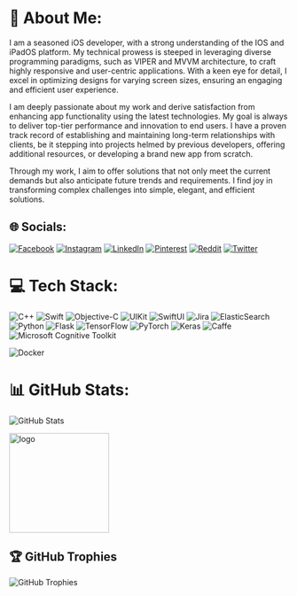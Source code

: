 # 💫 About Me:
I am a seasoned iOS developer, with a strong understanding of the IOS and iPadOS platform. My technical prowess is steeped in leveraging diverse programming paradigms, such as VIPER and MVVM architecture, to craft highly responsive and user-centric applications. With a keen eye for detail, I excel in optimizing designs for varying screen sizes, ensuring an engaging and efficient user experience.

I am deeply passionate about my work and derive satisfaction from enhancing app functionality using the latest technologies. My goal is always to deliver top-tier performance and innovation to end users. I have a proven track record of establishing and maintaining long-term relationships with clients, be it stepping into projects helmed by previous developers, offering additional resources, or developing a brand new app from scratch.

Through my work, I aim to offer solutions that not only meet the current demands but also anticipate future trends and requirements. I find joy in transforming complex challenges into simple, elegant, and efficient solutions. 

## 🌐 Socials:
[![Facebook](https://img.shields.io/badge/Facebook-%231877F2.svg?logo=Facebook&logoColor=white)](https://www.facebook.com/profile.php?id=100008001041013) [![Instagram](https://img.shields.io/badge/Instagram-%23E4405F.svg?logo=Instagram&logoColor=white)](https://instagram.com/etonealbert) [![LinkedIn](https://img.shields.io/badge/LinkedIn-%230077B5.svg?logo=linkedin&logoColor=white)](https://linkedin.com/in/albert-lukmanov/) [![Pinterest](https://img.shields.io/badge/Pinterest-%23E60023.svg?logo=Pinterest&logoColor=white)](https://pinterest.com/albertlukmanov99) [![Reddit](https://img.shields.io/badge/Reddit-%23FF4500.svg?logo=Reddit&logoColor=white)](https://reddit.com/user/etonealbert) [![Twitter](https://img.shields.io/badge/Twitter-%231DA1F2.svg?logo=Twitter&logoColor=white)](https://twitter.com/etonealbert) 

# 💻 Tech Stack:
![C++](https://img.shields.io/badge/c++-%2300599C.svg?style=for-the-badge&logo=c%2B%2B&logoColor=white)
![Swift](https://img.shields.io/badge/swift-F54A2A?style=for-the-badge&logo=swift&logoColor=white)
![Objective-C](https://img.shields.io/badge/Objective--C-%236231D6.svg?style=for-the-badge&logo=objective-c&logoColor=white)
![UIKit](https://img.shields.io/badge/UIKit-%23000000.svg?style=for-the-badge&logo=UIKit&logoColor=white)
![SwiftUI](https://img.shields.io/badge/SwiftUI-%23000000.svg?style=for-the-badge&logo=SwiftUI&logoColor=white)
![Jira](https://img.shields.io/badge/jira-%230A0FFF.svg?style=for-the-badge&logo=jira&logoColor=white)
![ElasticSearch](https://img.shields.io/badge/-ElasticSearch-005571?style=for-the-badge&logo=elasticsearch)
![Python](https://img.shields.io/badge/python-%233776AB.svg?style=for-the-badge&logo=python&logoColor=white)
![Flask](https://img.shields.io/badge/Flask-%23000.svg?style=for-the-badge&logo=flask&logoColor=white)
![TensorFlow](https://img.shields.io/badge/TensorFlow-%23FF6F00.svg?style=for-the-badge&logo=tensorflow&logoColor=white)
![PyTorch](https://img.shields.io/badge/PyTorch-%23EE4C2C.svg?style=for-the-badge&logo=pytorch&logoColor=white)
![Keras](https://img.shields.io/badge/Keras-%23D00000.svg?style=for-the-badge&logo=keras&logoColor=white)
![Caffe](https://img.shields.io/badge/Caffe-%23FF6F00.svg?style=for-the-badge&logo=caffe&logoColor=white)
![Microsoft Cognitive Toolkit](https://img.shields.io/badge/Microsoft_Cognitive_Toolkit-%230078D4.svg?style=for-the-badge&logo=microsoftcognitivetoolkit&logoColor=white)


 ![Docker](https://img.shields.io/badge/docker-%230db7ed.svg?style=for-the-badge&logo=docker&logoColor=white)

# 📊 GitHub Stats:
![GitHub Stats](https://github-readme-stats.vercel.app/api?username=etonealbert&theme=gruvbox&hide_border=false&include_all_commits=false&count_private=true&layout=compact)
  
<img src="https://github-readme-stats.vercel.app/api/top-langs/?username=tychengaf&layout=compact&bg_color=DEG,e96443,904e95" alt="logo" height="180" style="max-width:100%"/> </p>


## 🏆 GitHub Trophies
![GitHub Trophies](https://github-profile-trophy.vercel.app/?username=etonealbert&theme=gruvbox&no-frame=false&no-bg=true&margin-w=4)

<!--
**etonealbert/etonealbert** is a ✨ _special_ ✨ repository because its `README.md` (this file) appears on your GitHub profile.

Here are some ideas to get you started:

- 🔭 I’m currently working on ...
- 🌱 I’m currently learning ...
- 👯 I’m looking to collaborate on ...
- 🤔 I’m looking for help with ...
- 💬 Ask me about ...
- 📫 How to reach me: ...
- 😄 Pronouns: ...
- ⚡ Fun fact: ...
-->
